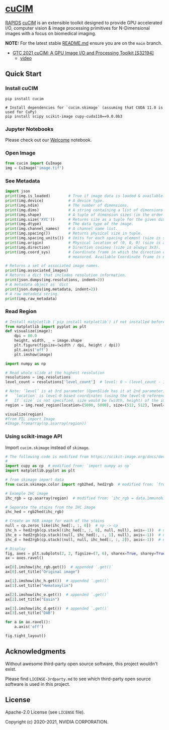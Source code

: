 # [cuCIM](https://github.com/rapidsai/cucim)

<!-- start-include-here -->

[RAPIDS](https://rapids.ai) [cuCIM](https://github.com/rapidsai/cucim) is an extensible toolkit designed to provide GPU accelerated I/O, computer vision & image processing primitives for N-Dimensional images with a focus on biomedical imaging.

**NOTE:** For the latest stable [README.md](https://github.com/rapidsai/cucim/blob/main/README.md) ensure you are on the `main` branch.

- [GTC 2021 cuCIM: A GPU Image I/O and Processing Toolkit [S32194]](https://www.nvidia.com/en-us/gtc/catalog/?search=cuCIM#/)
  - [video](https://gtc21.event.nvidia.com/media/cuCIM%3A%20A%20GPU%20Image%20I_O%20and%20Processing%20Toolkit%20%5BS32194%5D/1_fwfxd0iu)

## Quick Start

### Install cuCIM

```
pip install cucim

# Install dependencies for `cucim.skimage` (assuming that CUDA 11.0 is used for CuPy)
pip install scipy scikit-image cupy-cuda110==9.0.0b3
```
### Jupyter Notebooks

Please check out our [Welcome](https://github.com/rapidsai/cucim/blob/branch-0.20/notebooks/Welcome.ipynb) notebook.

### Open Image

```python
from cucim import CuImage
img = CuImage('image.tif')
```

### See Metadata

```python
import json
print(img.is_loaded)        # True if image data is loaded & available.
print(img.device)           # A device type.
print(img.ndim)             # The number of dimensions.
print(img.dims)             # A string containing a list of dimensions being requested.
print(img.shape)            # A tuple of dimension sizes (in the order of `dims`).
print(img.size('XYC'))      # Returns size as a tuple for the given dimension order.
print(img.dtype)            # The data type of the image.
print(img.channel_names)    # A channel name list.
print(img.spacing())        # Returns physical size in tuple.
print(img.spacing_units())  # Units for each spacing element (size is same with `ndim`).
print(img.origin)           # Physical location of (0, 0, 0) (size is always 3).
print(img.direction)        # Direction cosines (size is always 3x3).
print(img.coord_sys)        # Coordinate frame in which the direction cosines are
                            # measured. Available Coordinate frame is not finalized yet.

# Returns a set of associated image names.
print(img.associated_images)
# Returns a dict that includes resolution information.
print(json.dumps(img.resolutions, indent=2))
# A metadata object as `dict`
print(json.dumps(img.metadata, indent=2))
# A raw metadata string.
print(img.raw_metadata)
```

### Read Region

```python
# Install matplotlib (`pip install matplotlib`) if not installed before.
from matplotlib import pyplot as plt
def visualize(image):
    dpi = 80.0
    height, width, _ = image.shape
    plt.figure(figsize=(width / dpi, height / dpi))
    plt.axis('off')
    plt.imshow(image)

```

```python
import numpy as np

# Read whole slide at the highest resolution
resolutions = img.resolutions
level_count = resolutions['level_count']  # level: 0 ~ (level_count - 1)

# Note: ‘level’ is at 3rd parameter (OpenSlide has it at 2nd parameter)
#   `location` is level-0 based coordinates (using the level-0 reference frame)
#   If `size` is not specified, size would be (width, height) of the image at the specified `level`.
region = img.read_region(location=(5000, 5000), size=(512, 512), level=0)

visualize(region)
#from PIL import Image
#Image.fromarray(np.asarray(region))
```

### Using scikit-image API

Import `cucim.skimage` instead of `skimage`.

```python
# The following code is modified from https://scikit-image.org/docs/dev/auto_examples/color_exposure/plot_ihc_color_separation.html#sphx-glr-auto-examples-color-exposure-plot-ihc-color-separation-py
#
import cupy as cp  # modified from: `import numpy as np`
import matplotlib.pyplot as plt

# from skimage import data
from cucim.skimage.color import rgb2hed, hed2rgb  # modified from: `from skimage.color import rgb2hed, hed2rgb`

# Example IHC image
ihc_rgb = cp.asarray(region)  # modified from: `ihc_rgb = data.immunohistochemistry()`

# Separate the stains from the IHC image
ihc_hed = rgb2hed(ihc_rgb)

# Create an RGB image for each of the stains
null = cp.zeros_like(ihc_hed[:, :, 0])  # np -> cp
ihc_h = hed2rgb(cp.stack((ihc_hed[:, :, 0], null, null), axis=-1))  # np -> cp
ihc_e = hed2rgb(cp.stack((null, ihc_hed[:, :, 1], null), axis=-1))  # np -> cp
ihc_d = hed2rgb(cp.stack((null, null, ihc_hed[:, :, 2]), axis=-1))  # np -> cp

# Display
fig, axes = plt.subplots(2, 2, figsize=(7, 6), sharex=True, sharey=True)
ax = axes.ravel()

ax[0].imshow(ihc_rgb.get())  # appended `.get()`
ax[0].set_title("Original image")

ax[1].imshow(ihc_h.get())  # appended `.get()`
ax[1].set_title("Hematoxylin")

ax[2].imshow(ihc_e.get())  # appended `.get()`
ax[2].set_title("Eosin")

ax[3].imshow(ihc_d.get())  # appended `.get()`
ax[3].set_title("DAB")

for a in ax.ravel():
    a.axis('off')

fig.tight_layout()
```

## Acknowledgments

Without awesome third-party open source software, this project wouldn't exist.

Please find `LICENSE-3rdparty.md` to see which third-party open source software
is used in this project.

## License

Apache-2.0 License (see `LICENSE` file).

Copyright (c) 2020-2021, NVIDIA CORPORATION.
